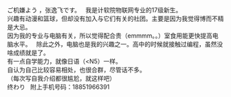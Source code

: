 ご机嫌よう ，张逸飞です。  
我是计软院物联网专业的17级新生。  
兴趣有动漫和篮球，但却没有加入与它们有关的社团。主要是因为我觉得博而不精是大忌。   
因为我的专业与电脑有关，所以觉得配合贵（emmmm。。）室食用能更快提高电脑水平。  
除此之外，电脑也是我的兴趣之一。高中的时候就接触过编程，虽然没啥成绩就是了。   
有一点自学能力，就像日语（<N5）一样。   
自认为自己比较容易相处，也很合群，尽管话不多。   
（每次写自我介绍都很尴尬，就这样吧）    
终わり  
附上手机号码：18851966391


